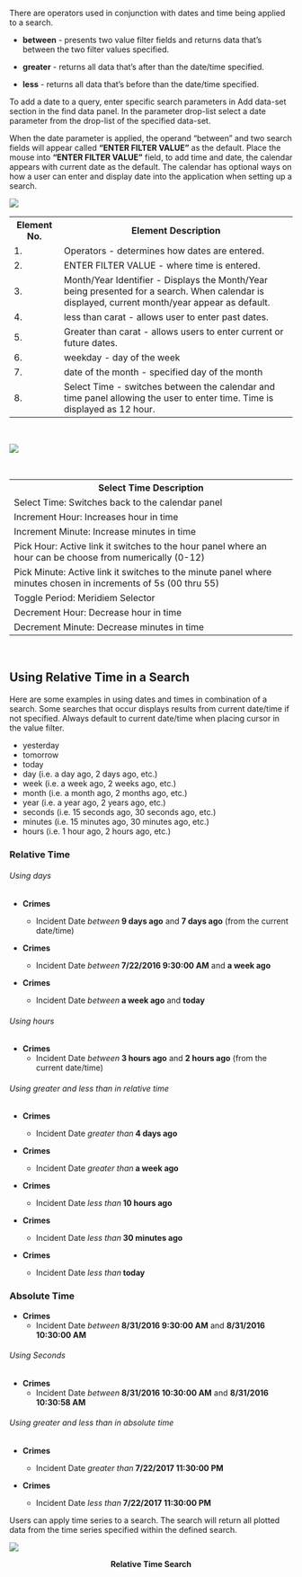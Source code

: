 There are operators used in conjunction with dates and time being applied to a search.

- **between** - presents two value filter fields and returns data that’s between the two filter values specified.

- **greater** - returns all data that’s after than the date/time specified.

- **less** - returns all data that’s before than the date/time specified.

To add a date to a query, enter specific search parameters in Add data-set section in the find data panel. In the parameter drop-list select a date parameter from the drop-list of the specified data-set.

When the date parameter is applied, the operand “between” and two search fields will appear called <b>“ENTER FILTER VALUE”</b> as the default. Place the mouse into <b> “ENTER FILTER VALUE”</b> field, to add time and date, the calendar appears with current date as the default. The calendar has optional ways on how a user can enter and display date into the application when setting up a search. 


![](../media/timeex.png)

<table>
        <tr>
            <th>
                <b>Element No.</b>
            </th>
            <th>
                <b>Element Description</b>
            </th>
        </tr>
        <tr>
            <td>
                1.
            </td>
             <td>  
                Operators - determines how dates are entered.
            </td>
        </tr>
        <tr>
            <td>
                2.
            </td>
            <td>
                ENTER FILTER VALUE - where time is entered.
            </td>
        </tr>
        <tr>
            <td>
                3.
            </td>
            <td>
                Month/Year Identifier - Displays the Month/Year being presented for a search. When calendar is displayed, current month/year appear as default.
            </td>
        </tr>
        <tr>
            <td>
                4.
            </td>
            <td>
                less than carat - allows user to enter past dates. 
            </td>
        </tr>
        <tr>
            <td>
                5.
            </td>
            <td>
                Greater than carat - allows users to enter current or future dates.
            </td>
        </tr>
        <tr>
            <td>
                6.
            </td>
            <td>
                weekday - day of the week
            </td>
        </tr>
        <tr>
            <td>
                7.
            </td>
            <td>
                date of the month - specified day of the month
            </td>
        </tr>
        <tr>
            <td>
                8.
            </td>
            <td>
                Select Time - switches between the calendar and time panel allowing the user to enter time. Time is displayed as 12 hour.
           </td>
        </tr>
</table>
<br>

![](../media/timeam.png)

<br>
<table>
        <tr>
            <th>
                <b>Select Time Description</b>
            </th>
        </tr>
        <tr>
            <td>
                 Select Time: Switches back to the calendar panel
            </td>
        </tr>
        <tr>
            <td>
                 Increment Hour: Increases hour in time
            </td>
        </tr>
        <tr>
            <td>
                 Increment Minute: Increase minutes in time
            </td>
        </tr>
        <tr>
            <td>
                 Pick Hour: Active link it switches to the hour panel where an hour can be choose from numerically (0-12) 
            </td>
        </tr>
        <tr>
            <td>
                 Pick Minute: Active link it switches to the minute panel where minutes chosen in increments of 5s (00 thru 55)
            </td>
        </tr>
        <tr>
            <td>
                 Toggle Period: Meridiem Selector
            </td>
        </tr>
        <tr>
            <td>
                 Decrement Hour: Decrease hour in time
            </td>
        </tr>
        <tr>
            <td>
                 Decrement Minute: Decrease minutes in time
            </td>
        </tr>
</table>

<br>

## Using Relative Time in a Search

Here are some examples in using dates and times in combination of a search.
Some searches that occur displays results from current date/time if not specified.
Always default to current date/time when placing cursor in the value filter.

- yesterday
- tomorrow
- today
- day (i.e. a day ago, 2 days ago, etc.)
- week (i.e. a week ago, 2 weeks ago, etc.)
- month (i.e. a month ago, 2 months ago, etc.)
- year (i.e. a year ago, 2 years ago, etc.)
- seconds (i.e. 15 seconds ago, 30 seconds ago, etc.)
- minutes (i.e. 15 minutes ago, 30 minutes ago, etc.)
- hours (i.e. 1 hour ago, 2 hours ago, etc.)

### Relative Time
<h6>Using days</h6> 

- <b>Crimes</b>  
	- Incident Date <i>between</i><b> 9 days ago</b> and <b>7 days ago</b> (from the current date/time)

- <b>Crimes</b>
	- Incident Date <i>between</i><b> 7/22/2016 9:30:00 AM</b> and <b>a week ago</b>

- <b>Crimes</b>
	- Incident Date <i>between</i><b> a week ago</b> and <b>today</b>

<h6>Using hours</h6>

- <b>Crimes</b>
	- Incident Date <i>between</i><b> 3 hours ago</b> and <b>2 hours ago</b> (from the current date/time)

<h6>Using greater and less than in relative time</h6>

- <b>Crimes</b>
	- Incident Date <i>greater than</i><b> 4 days ago</b>

- <b>Crimes</b>
	- Incident Date <i>greater than</i><b> a week ago</b>

- <b>Crimes</b>
	- Incident Date <i>less than</i><b> 10 hours ago</b>

- <b>Crimes</b>
	- Incident Date <i>less than</i><b> 30 minutes ago</b>

- <b>Crimes</b>
	- Incident Date <i>less than</i><b> today</b>

### Absolute Time

- <b>Crimes</b>
	- Incident Date <i>between</i><b> 8/31/2016 9:30:00 AM</b> and <b>8/31/2016 10:30:00 AM</b>

<h6>Using Seconds</h6>

- <b>Crimes</b>
	- Incident Date <i>between</i><b> 8/31/2016 10:30:00 AM</b> and <b>8/31/2016 10:30:58 AM</b>

<h6>Using greater and less than in absolute time</h6>

- <b>Crimes</b>
	- Incident Date <i>greater than</i><b> 7/22/2017 11:30:00 PM</b>

- <b>Crimes</b>
	- Incident Date <i>less than</i><b> 7/22/2017 11:30:00 PM</b>

Users can apply time series to a search. The search will return all plotted data from the time series specified within the defined search.

![](../media/rtime.jpg)
<p align="center"><b>Relative Time Search</b></p>
